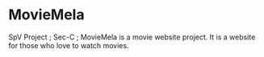 # MovieMela
SpV Project ; Sec-C ; MovieMela is a movie website project. It is a website for those who love to watch movies.
